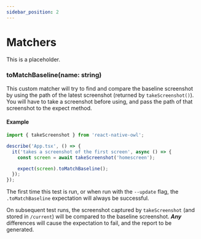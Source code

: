 ```yaml
---
sidebar_position: 2
---
```


# Matchers

This is a placeholder.

### toMatchBaseline(name: string)

This custom matcher will try to find and compare the baseline screenshot by using the path of the latest screenshot (returned by `takeScreenshot()`). You will have to take a screenshot before using, and pass the path of that screenshot to the expect method.

#### Example

```js {7}
import { takeScreenshot } from 'react-native-owl';

describe('App.tsx', () => {
  it('takes a screenshot of the first screen', async () => {
    const screen = await takeScreenshot('homescreen');

    expect(screen).toMatchBaseline();
  });
});
```

The first time this test is run, or when run with the `--update` flag, the `.toMatchBaseline` expectation will always be successful.

On subsequent test runs, the screenshot captured by `takeScreenshot` (and stored in `/current`) will be compared to the baseline screenshot. **_Any_** differences will cause the expectation to fail, and the report to be generated.
